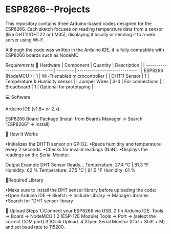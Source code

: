 # ESP8266--Projects

This repository contains three Arduino-based codes designed for the ESP8266.
Each sketch focuses on reading temperature data from a sensor (like DHT11/DHT22 or LM35), displaying it locally or sending it to a web server using Wi-F.

Although the code was written in the Arduino IDE, it is fully compatible with ESP8266 boards such as NodeMC

 *Requirements*
🧰 Hardware
| Component                         | Quantity | Description                   |
| --------------------------------- | -------- | ----------------------------- |
| ESP8266 (NodeMCU )                | 1        | Wi-Fi enabled microcontroller |
| DHT11 Sensor                      | 1        | Temperature & Humidity sensor |
| Jumper Wires                      | 3-4      | For connections               |
| Breadboard                        | 1        | Optional for prototyping      |

💻 Software

Arduino IDE (v1.8+ or 2.x)

ESP8266 Board Package
(Install from Boards Manager → Search “ESP8266” → Install)

🧠 How It Works

•Initializes the DHT11 sensor on GPIO2.
•Reads humidity and temperature every 2 seconds.
•Checks for invalid readings (NaN).
•Displays the readings on the Serial Monitor.

Output Example
DHT Sensor Ready...
Temperature: 27.4 °C | 81.3 °F   Humidity: 62 %
Temperature: 27.5 °C | 81.5 °F   Humidity: 61 %

🧰Required Library

•Make sure to install the DHT sensor library before uploading the code:
•Open Arduino IDE → Sketch → Include Library → Manage Libraries
•Search for "DHT sensor library

🚀 Upload Steps
1.)Connect your ESP8266 via USB.
2.)In Arduino IDE:
Tools → Board → NodeMCU 1.0 (ESP-12E Module)
Tools → Port → (select the correct COM port)
3.)Click Upload.
4.)Open Serial Monitor (Ctrl + Shift + M) and set baud rate to 115200.




